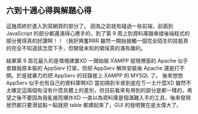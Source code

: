 ## 六到十週心得與解題心得
這幾周終於進入到寫網頁的部分了。
因為之前就有碰過一些前端，前面到 JavaScript 的部分都還滿得心應手的，到了第 9 周上到資料庫跟串接後端程式的部分覺得真的好讚啊！！（我好興奮RRR
雖然一開始接觸一個完全陌生的技能真的完全不知道該怎麼下手，但開發未知的領域真的滿有趣的。

結果第 9 周花最久的是環境建置XD
一開始裝 XAMPP 發現裡面的 Apache 似乎會跟我原本裝的 AppServ 打架，但把 AppServ 解除安裝後 Apache 還是打不開。於是就暴力的把 AppServ 的目錄接上 XAMPP 的 MYSQL 了。
後來想想 AppServ 似乎也有自己的資料庫啊XD 當初搞到半夜到底在ㄎ一ㄤ什麼XD
雖然不太確定這兩個有沒有什麼具體上的差別，但目前看來有用到的部分是都一樣的，希望之後不要因為我亂接而爆炸XD
一直以為資料庫是個滿難入手的工具，後來發現居然都只要滑鼠點一點就把 table 都建起來了，GUI 的發明實在是太偉大了。

